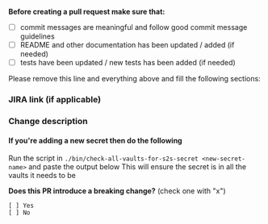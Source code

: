 **Before creating a pull request make sure that:**

- [ ] commit messages are meaningful and follow good commit message guidelines
- [ ] README and other documentation has been updated / added (if needed)
- [ ] tests have been updated / new tests has been added (if needed)

Please remove this line and everything above and fill the following sections:


### JIRA link (if applicable) ###



### Change description ###


#### If you're adding a new secret then do the following ####
Run the script in `./bin/check-all-vaults-for-s2s-secret <new-secret-name>` and paste the output below
This will ensure the secret is in all the vaults it needs to be

**Does this PR introduce a breaking change?** (check one with "x")

```
[ ] Yes
[ ] No
```
